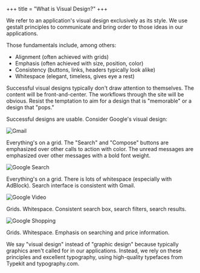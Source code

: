 +++
title = "What is Visual Design?"
+++

We refer to an application's visual design exclusively as its style. We use gestalt principles to communicate and bring order to those ideas in our applications.

Those fundamentals include, among others:

+ Alignment (often achieved with grids)
+ Emphasis (often achieved with size, position, color)
+ Consistency (buttons, links, headers typically look alike)
+ Whitespace (elegant, timeless, gives eye a rest)

Successful visual designs typically don't draw attention to themselves. The content will be front-and-center. The workflows through the site will be obvious. Resist the temptation to aim for a design that is "memorable" or a design that "pops."

Successful designs are usable. Consider Google's visual design:

![Gmail](https://thoughtbot.com/playbook/images/web/google-mail.jpg)

Everything's on a grid. The "Search" and "Compose" buttons are emphasized over other calls to action with color. The unread messages are emphasized over other messages with a bold font weight.

![Google Search](https://thoughtbot.com/playbook/images/web/google-search.jpg)

Everything's on a grid. There is lots of whitespace (especially with AdBlock). Search interface is consistent with Gmail.

![Google Video](https://thoughtbot.com/playbook/images/web/google-video.jpg)

Grids. Whitespace. Consistent search box, search filters, search results.

![Google Shopping](https://thoughtbot.com/playbook/images/web/google-shopping.jpg)

Grids. Whitespace. Emphasis on searching and price information.

We say "visual design" instead of "graphic design" because typically graphics aren't called for in our applications. Instead, we rely on these principles and excellent typography, using high-quality typefaces from Typekit and typography.com.
